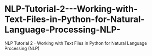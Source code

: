 # NLP-Tutorial-2---Working-with-Text-Files-in-Python-for-Natural-Language-Processing-NLP-
NLP Tutorial 2 - Working with Text Files in Python for Natural Language Processing (NLP)
